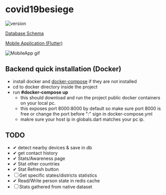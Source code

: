 # covid19besiege

![version](https://img.shields.io/static/v1?label=version&message=3.3.0&color=green)

[Database Schema](./doc/schema)

[Mobile Application (Flutter)](./MobileApp)

![MobileApp gif](https://i.imgur.com/whmPh9u.gif)


## Backend quick installation (Docker)
- install docker and [docker-compose](https://docs.docker.com/compose/install/) if they are not installed
- cd to docker directory inside the project
- run **#docker-compose up**
  - this should download and run the project public docker containers on your local pc.
  - this exposes port 8000:8000 by default so make sure port 8000 is free or change the port before ":" sign in docker-compose.yml
  - makre sure your host ip in globals.dart matches your pc ip.

## TODO

- &#10004; detect nearby devices & save in db
- &#10004; get contact history
- &#10004; Stats/Awareness page
- &#10004; Stat other countries
- &#10004; Stat Refresh button
- &#9744; Get specific states/districts statistics
- &#10004; Read/Write person state in redis cache
- &#9744; Stats gathered from native
  dataset
